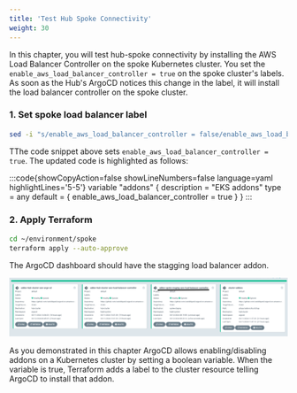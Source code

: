 ```yaml
---
title: 'Test Hub Spoke Connectivity'
weight: 30
---
```


In this chapter, you will test hub-spoke connectivity by installing the AWS Load Balancer Controller on the spoke Kubernetes cluster. You set the `enable_aws_load_balancer_controller = true` on the spoke cluster's labels. As soon as the Hub's ArgoCD notices this change in the label, it will install the load balancer controller on the spoke cluster.

### 1. Set spoke load balancer label

```bash
sed -i "s/enable_aws_load_balancer_controller = false/enable_aws_load_balancer_controller = true/g" ~/environment/spoke/variables.tf
```
TThe code snippet above sets `enable_aws_load_balancer_controller = true`. The updated code is highlighted as follows:

:::code{showCopyAction=false showLineNumbers=false language=yaml highlightLines='5-5'}
variable "addons" {
  description = "EKS addons"
  type        = any
  default = {
    enable_aws_load_balancer_controller = true
  }
}
:::

### 2. Apply Terraform

```bash
cd ~/environment/spoke
terraform apply --auto-approve
```

The ArgoCD dashboard should have the stagging load balancer addon.

![Stagging LB](/static/images/spoke-lb.png)

As you demonstrated in this chapter ArgoCD allows enabling/disabling addons on a Kubernetes cluster by setting a boolean variable. When the variable is true, Terraform adds a label to the cluster resource telling ArgoCD to install that addon.